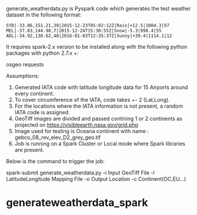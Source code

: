 generate_weatherdata.py is Pyspark code which generates the test weather dataset in the following format:

    SYD|-33.86,151.21,39|2015-12-23T05:02:12Z|Rain|+12.5|1004.3|97
    MEL|-37.83,144.98,7|2015-12-24T15:30:55Z|Snow|-5.3|998.4|55
    ADL|-34.92,138.62,48|2016-01-03T12:35:37Z|Sunny|+39.4|1114.1|12

It requires spark-2.x version to be installed along with the following python packages with python 2.7.x +:

osgeo
requests
 
Assumptions:

1) Generated IATA code with latitude longitude data for 15 Airports around every continent.
2) To cover circumference of the IATA, code takes +- 2 (Lat,Long).
3) For the locations where the IATA information is not present, a random IATA code is assigned. 
4) GeoTiff images are divided and passed contining 1 or 2 continents as projected on https://visibleearth.nasa.gov/grid.php
5) Image used for testing is Oceana continent with name : gebco_08_rev_elev_D2_grey_geo.tif
6) Job is running on a Spark Cluster or Local mode where Spark libraries are present. 

Below is the command to trigger the job:

spark-submit generate_weatherdata.py -i Input GeoTiff File -l LatitudeLongitude Mapping File -o Output Location -c Continent(OC,EU...)
# generateweatherdata_spark
